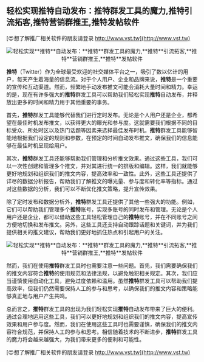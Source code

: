 ## **轻松实现**推特**自动发布：**推特**群发工具的魔力,**推特**引流拓客,**推特**营销群推王,**推特**发帖软件**

[😍想了解推广相关软件的朋友请登录 http://www.vst.tw](http://www.vst.tw)

 <center><img src="https://vst.tw/MP4/tuiguang/png/5.png" alt="轻松实现**推特**自动发布：**推特**群发工具的魔力,**推特**引流拓客,**推特**营销群推王,**推特**发帖软件"></center>

**推特**（Twitter）作为全球最受欢迎的社交媒体平台之一，吸引了数以亿计的用户，每天产生着海量的信息流。对于个人用户、企业和品牌来说，**推特**是一个重要的宣传和互动渠道。然而，频繁地手动发布推文可能会消耗大量时间和精力。幸运的是，现在有许多强大的**推特**群发工具可以帮助我们轻松实现**推特**自动发布，并释放出更多的时间和精力用于其他重要的事务。

首先，**推特**群发工具能够代替我们进行定时发布。无论是个人用户还是企业，都希望在最佳时机发布推文，以获得更大的曝光和参与度。这就需要我们根据不同的目标受众、所处时区以及热门话题等因素来选择最佳发布时机。**推特**群发工具能够智能地根据我们设定的规则和参数，在预定的时间自动发布推文，确保我们的信息能够在最佳时机呈现给用户。

其次，**推特**群发工具还能够帮助我们管理和分析推文效果。通过这些工具，我们可以一次性创建和管理多个推文，并对其进行统一的排版和编辑。这样，我们就能够更好地规划和组织我们的推文内容，提高效率和一致性。此外，这些工具还提供了详尽的数据分析报告，帮助我们了解推文的曝光量、参与度和转化率等指标。通过对这些数据的分析，我们可以不断优化推文策略，提升宣传效果。

除了定时发布和数据分析外，**推特**群发工具还提供了其他一些强大的功能。例如，它们可以帮助我们管理多个**推特**账号，实现多账号的同时发布和管理。无论是个人用户还是企业，都可以借助这些工具轻松管理自己的**推特**账号，并在不同账号之间方便地切换和发布推文。另外，这些工具还支持自动跟踪话题和关键词，并为我们提供相关的推文建议，帮助我们更好地抓住热点和引起用户的关注。

 <center><img src="https://vst.tw/MP4/tuiguang/png/7.png" alt="轻松实现**推特**自动发布：**推特**群发工具的魔力,**推特**引流拓客,**推特**营销群推王,**推特**发帖软件"></center>

然而，我们在使用**推特**群发工具时也需要注意一些问题。首先，我们需要确保我们的推文内容符合**推特**的使用规范和法律法规，以避免触犯相关规定。其次，我们应当谨慎使用自动化工具，避免过度依赖和滥用。虽然**推特**群发工具可以帮助我们提高效率，但我们仍然需要保持人工的参与和思考，以确保我们的推文内容和策略能够真正地与用户产生共鸣。

总而言之，**推特**群发工具的出现为我们轻松实现**推特**自动发布带来了巨大的便利。通过合理地运用这些工具，我们可以更好地规划和组织我们的推文内容，提高宣传效果和用户参与度。然而，我们在使用这些工具时也需要谨慎，确保我们的推文内容符合规范，并保持人工的参与和思考。相信随着技术的不断进步，**推特**群发工具的魔力将会越来越强大，为我们带来更多的便利和可能性。

[😍想了解推广相关软件的朋友请登录 http://www.vst.tw](http://www.vst.tw)



